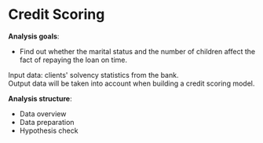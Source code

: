 # Credit Scoring

**Analysis goals**:
- Find out whether the marital status and the number of children affect the fact of repaying the loan on time.

Input data: clients' solvency statistics from the bank.  
Output data will be taken into account when building a credit scoring model.

**Analysis structure**:
* Data overview
* Data preparation
* Hypothesis check

